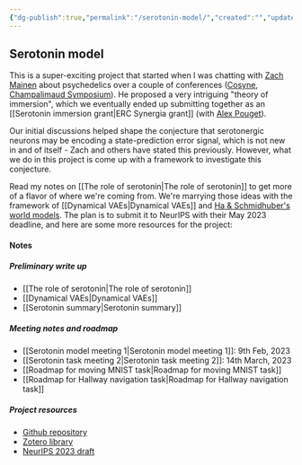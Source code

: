 ```yaml
---
{"dg-publish":true,"permalink":"/serotonin-model/","created":"","updated":""}
---
```



## Serotonin model

This is a super-exciting project that started when I was chatting with [Zach Mainen](https://mainenlab.org/) about psychedelics over a couple of conferences ([Cosyne](https://www.cosyne.org/), [Champalimaud Symposium](https://fchampalimaud.org/events/2022-champalimaud-research-symposium)). He proposed a very intriguing "theory of immersion", which we eventually ended up submitting together as an [[Serotonin immersion grant\|ERC Synergia grant]] (with [Alex Pouget](https://neurocenter-unige.ch/research-groups/alexandre-pouget/)). 

Our initial discussions helped shape the conjecture that serotonergic neurons may be encoding a state-prediction error signal, which is not new in and of itself - Zach and others have stated this previously. However, what we do in this project is come up with a framework to investigate this conjecture. 

Read my notes on [[The role of serotonin\|The role of serotonin]] to get more of a flavor of where we're coming from. We're marrying those ideas with the framework of [[Dynamical VAEs\|Dynamical VAEs]] and [Ha & Schmidhuber's world models](https://worldmodels.github.io/). The plan is to submit it to NeurIPS with their May 2023 deadline, and here are some more resources for the project:

#### Notes

##### Preliminary write up

- [[The role of serotonin\|The role of serotonin]]
- [[Dynamical VAEs\|Dynamical VAEs]]
- [[Serotonin summary\|Serotonin summary]]

##### Meeting notes and roadmap

- [[Serotonin model meeting 1\|Serotonin model meeting 1]]: 9th Feb, 2023
- [[Serotonin task meeting 2\|Serotonin task meeting 2]]: 14th March, 2023
- [[Roadmap for moving MNIST task\|Roadmap for moving MNIST task]]
- [[Roadmap for Hallway navigation task\|Roadmap for Hallway navigation task]]

##### Project resources

- [Github repository](https://github.com/FelixHub/serotonin_model)
- [Zotero library](https://www.zotero.org/groups/4868946/the_role_of_serotonin)
- [NeurIPS 2023 draft](https://www.overleaf.com/project/64108e393d0883fda7d0b151)